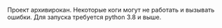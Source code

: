 Проект архивирокан. Некоторые коги могут не работать и вызывать ошибки. Для запуска требуется python 3.8 и выше. 
